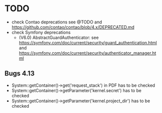 # TODO

- check Contao deprecations see @TODO and https://github.com/contao/contao/blob/4.x/DEPRECATED.md
- check Symfony deprecations
  - (V6.0) AbstractGuardAuthenticator: see https://symfony.com/doc/current/security/guard_authentication.html and https://symfony.com/doc/current/security/authenticator_manager.html

## Bugs 4.13

- System::getContainer()->get('request_stack') in PDF has to be checked
- System::getContainer()->getParameter('kernel.secret') has to be checked
- System::getContainer()->getParameter('kernel.project_dir') has to be checked